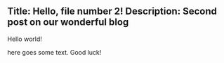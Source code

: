 Title: Hello, file number 2!
Description: Second post on our wonderful blog
---
Hello world!

here goes some text.
Good luck!